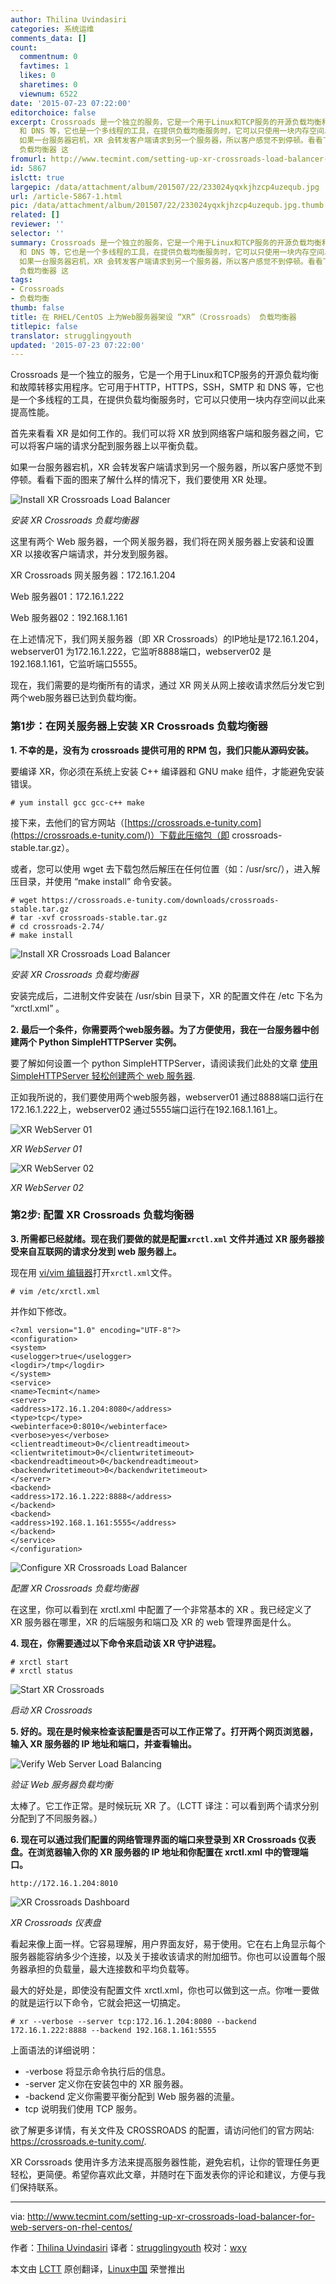 ```yaml
---
author: Thilina Uvindasiri
categories: 系统运维
comments_data: []
count:
  commentnum: 0
  favtimes: 1
  likes: 0
  sharetimes: 0
  viewnum: 6522
date: '2015-07-23 07:22:00'
editorchoice: false
excerpt: Crossroads 是一个独立的服务，它是一个用于Linux和TCP服务的开源负载均衡和故障转移实用程序。它可用于HTTP，HTTPS，SSH，SMTP
  和 DNS 等，它也是一个多线程的工具，在提供负载均衡服务时，它可以只使用一块内存空间以此来提高性能。 首先来看看 XR 是如何工作的。我们可以将 XR 放到网络客户端和服务器之间，它可以将客户端的请求分配到服务器上以平衡负载。
  如果一台服务器宕机，XR 会转发客户端请求到另一个服务器，所以客户感觉不到停顿。看看下面的图来了解什么样的情况下，我们要使用 XR 处理。  安装 XR Crossroads
  负载均衡器 这
fromurl: http://www.tecmint.com/setting-up-xr-crossroads-load-balancer-for-web-servers-on-rhel-centos/
id: 5867
islctt: true
largepic: /data/attachment/album/201507/22/233024yqxkjhzcp4uzequb.jpg
url: /article-5867-1.html
pic: /data/attachment/album/201507/22/233024yqxkjhzcp4uzequb.jpg.thumb.jpg
related: []
reviewer: ''
selector: ''
summary: Crossroads 是一个独立的服务，它是一个用于Linux和TCP服务的开源负载均衡和故障转移实用程序。它可用于HTTP，HTTPS，SSH，SMTP
  和 DNS 等，它也是一个多线程的工具，在提供负载均衡服务时，它可以只使用一块内存空间以此来提高性能。 首先来看看 XR 是如何工作的。我们可以将 XR 放到网络客户端和服务器之间，它可以将客户端的请求分配到服务器上以平衡负载。
  如果一台服务器宕机，XR 会转发客户端请求到另一个服务器，所以客户感觉不到停顿。看看下面的图来了解什么样的情况下，我们要使用 XR 处理。  安装 XR Crossroads
  负载均衡器 这
tags:
- Crossroads
- 负载均衡
thumb: false
title: 在 RHEL/CentOS 上为Web服务器架设 “XR”（Crossroads） 负载均衡器
titlepic: false
translator: strugglingyouth
updated: '2015-07-23 07:22:00'
---
```


Crossroads 是一个独立的服务，它是一个用于Linux和TCP服务的开源负载均衡和故障转移实用程序。它可用于HTTP，HTTPS，SSH，SMTP 和 DNS 等，它也是一个多线程的工具，在提供负载均衡服务时，它可以只使用一块内存空间以此来提高性能。


首先来看看 XR 是如何工作的。我们可以将 XR 放到网络客户端和服务器之间，它可以将客户端的请求分配到服务器上以平衡负载。


如果一台服务器宕机，XR 会转发客户端请求到另一个服务器，所以客户感觉不到停顿。看看下面的图来了解什么样的情况下，我们要使用 XR 处理。


![Install XR Crossroads Load Balancer](/data/attachment/album/201507/22/233024yqxkjhzcp4uzequb.jpg)


*安装 XR Crossroads 负载均衡器*


这里有两个 Web 服务器，一个网关服务器，我们将在网关服务器上安装和设置 XR 以接收客户端请求，并分发到服务器。


 XR Crossroads 网关服务器：172.16.1.204


 Web 服务器01：172.16.1.222


 Web 服务器02：192.168.1.161


在上述情况下，我们网关服务器（即 XR Crossroads）的IP地址是172.16.1.204，webserver01 为172.16.1.222，它监听8888端口，webserver02 是192.168.1.161，它监听端口5555。


现在，我们需要的是均衡所有的请求，通过 XR 网关从网上接收请求然后分发它到两个web服务器已达到负载均衡。


### 第1步：在网关服务器上安装 XR Crossroads 负载均衡器


**1. 不幸的是，没有为 crossroads 提供可用的 RPM 包，我们只能从源码安装。**


要编译 XR，你必须在系统上安装 C++ 编译器和 GNU make 组件，才能避免安装错误。



```
# yum install gcc gcc-c++ make

```

接下来，去他们的官方网站（[https://crossroads.e-tunity.com](https://crossroads.e-tunity.com/)）下载此压缩包（即 crossroads-stable.tar.gz）。


或者，您可以使用 wget 去下载包然后解压在任何位置（如：/usr/src/），进入解压目录，并使用 “make install” 命令安装。



```
# wget https://crossroads.e-tunity.com/downloads/crossroads-stable.tar.gz
# tar -xvf crossroads-stable.tar.gz
# cd crossroads-2.74/
# make install

```

![Install XR Crossroads Load Balancer](/data/attachment/album/201507/22/233027u0e8fgz9853exfe5.png)


*安装 XR Crossroads 负载均衡器*


安装完成后，二进制文件安装在 /usr/sbin 目录下，XR 的配置文件在 /etc 下名为 “xrctl.xml” 。


**2. 最后一个条件，你需要两个web服务器。为了方便使用，我在一台服务器中创建两个 Python SimpleHTTPServer 实例。**


要了解如何设置一个 python SimpleHTTPServer，请阅读我们此处的文章 [使用 SimpleHTTPServer 轻松创建两个 web 服务器](http://www.tecmint.com/python-simplehttpserver-to-create-webserver-or-serve-files-instantly/).


正如我所说的，我们要使用两个web服务器，webserver01 通过8888端口运行在172.16.1.222上，webserver02 通过5555端口运行在192.168.1.161上。


![XR WebServer 01](/data/attachment/album/201507/22/233028d18ep1oalhz160do.jpg)


*XR WebServer 01*


![XR WebServer 02](/data/attachment/album/201507/22/233028s0n1y7kffk327kmn.jpg)


*XR WebServer 02*


### 第2步: 配置 XR Crossroads 负载均衡器


**3. 所需都已经就绪。现在我们要做的就是配置`xrctl.xml` 文件并通过 XR 服务器接受来自互联网的请求分发到 web 服务器上。**


现在用 [vi/vim 编辑器](http://www.tecmint.com/vi-editor-usage/)打开`xrctl.xml`文件。



```
# vim /etc/xrctl.xml

```

并作如下修改。



```
<?xml version="1.0" encoding="UTF-8"?>
<configuration>
<system>
<uselogger>true</uselogger>
<logdir>/tmp</logdir>
</system>
<service>
<name>Tecmint</name>
<server>
<address>172.16.1.204:8080</address>
<type>tcp</type>
<webinterface>0:8010</webinterface>
<verbose>yes</verbose>
<clientreadtimeout>0</clientreadtimeout>
<clientwritetimout>0</clientwritetimeout>
<backendreadtimeout>0</backendreadtimeout>
<backendwritetimeout>0</backendwritetimeout>
</server>
<backend>
<address>172.16.1.222:8888</address>
</backend>
<backend>
<address>192.168.1.161:5555</address>
</backend>
</service>
</configuration>

```

![Configure XR Crossroads Load Balancer](/data/attachment/album/201507/22/233030cv5iiutrifz5i3ua.jpg)


*配置 XR Crossroads 负载均衡器*


在这里，你可以看到在 xrctl.xml 中配置了一个非常基本的 XR 。我已经定义了 XR 服务器在哪里，XR 的后端服务和端口及 XR 的 web 管理界面是什么。


**4. 现在，你需要通过以下命令来启动该 XR 守护进程。**



```
# xrctl start
# xrctl status

```

![Start XR Crossroads](/data/attachment/album/201507/22/233032ewblzowertrqbbee.jpg)


*启动 XR Crossroads*


**5. 好的。现在是时候来检查该配置是否可以工作正常了。打开两个网页浏览器，输入 XR 服务器的 IP 地址和端口，并查看输出。**


![Verify Web Server Load Balancing](/data/attachment/album/201507/22/233039fhsjp7cng7b5bh26.jpg)


*验证 Web 服务器负载均衡*


太棒了。它工作正常。是时候玩玩 XR 了。（LCTT 译注：可以看到两个请求分别分配到了不同服务器。）


**6. 现在可以通过我们配置的网络管理界面的端口来登录到 XR Crossroads 仪表盘。在浏览器输入你的 XR 服务器的 IP 地址和你配置在 xrctl.xml 中的管理端口。**



```
http://172.16.1.204:8010

```

![XR Crossroads Dashboard](/data/attachment/album/201507/22/233044kbwqxxq3bh8bhk38.jpg)


*XR Crossroads 仪表盘*


看起来像上面一样。它容易理解，用户界面​​友好，易于使用。它在右上角显示每个服务器能容纳多少个连接，以及关于接收该请求的附加细节。你也可以设置每个服务器承担的负载量，最大连接数和平均负载等。


最大的好处是，即使没有配置文件 xrctl.xml，你也可以做到这一点。你唯一要做的就是运行以下命令，它就会把这一切搞定。



```
# xr --verbose --server tcp:172.16.1.204:8080 --backend 172.16.1.222:8888 --backend 192.168.1.161:5555

```

上面语法的详细说明：


* -verbose 将显示命令执行后的信息。
* -server 定义你在安装包中的 XR 服务器。
* -backend 定义你需要平衡分配到 Web 服务器的流量。
* tcp 说明我们使用 TCP 服务。


欲了解更多详情，有关文件及 CROSSROADS 的配置，请访问他们的官方网站: <https://crossroads.e-tunity.com/>.


XR Corssroads 使用许多方法来提高服务器性能，避免宕机，让你的管理任务更轻松，更简便。希望你喜欢此文章，并随时在下面发表你的评论和建议，方便与我们保持联系。




---


via: <http://www.tecmint.com/setting-up-xr-crossroads-load-balancer-for-web-servers-on-rhel-centos/>


作者：[Thilina Uvindasiri](http://www.tecmint.com/author/thilidhanushka/) 译者：[strugglingyouth](https://github.com/strugglingyouth) 校对：[wxy](https://github.com/wxy)


本文由 [LCTT](https://github.com/LCTT/TranslateProject) 原创翻译，[Linux中国](https://linux.cn/) 荣誉推出